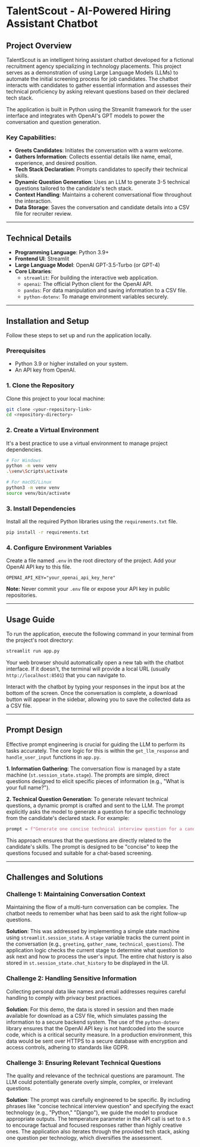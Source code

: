 # TalentScout - AI-Powered Hiring Assistant Chatbot

## Project Overview

TalentScout is an intelligent hiring assistant chatbot developed for a fictional recruitment agency specializing in technology placements. This project serves as a demonstration of using Large Language Models (LLMs) to automate the initial screening process for job candidates. The chatbot interacts with candidates to gather essential information and assesses their technical proficiency by asking relevant questions based on their declared tech stack.

The application is built in Python using the Streamlit framework for the user interface and integrates with OpenAI's GPT models to power the conversation and question generation.

### Key Capabilities:
- **Greets Candidates**: Initiates the conversation with a warm welcome.
- **Gathers Information**: Collects essential details like name, email, experience, and desired position.
- **Tech Stack Declaration**: Prompts candidates to specify their technical skills.
- **Dynamic Question Generation**: Uses an LLM to generate 3-5 technical questions tailored to the candidate's tech stack.
- **Context Handling**: Maintains a coherent conversational flow throughout the interaction.
- **Data Storage**: Saves the conversation and candidate details into a CSV file for recruiter review.

---

## Technical Details

*   **Programming Language**: Python 3.9+
*   **Frontend UI**: Streamlit
*   **Large Language Model**: OpenAI GPT-3.5-Turbo (or GPT-4)
*   **Core Libraries**:
    *   `streamlit`: For building the interactive web application.
    *   `openai`: The official Python client for the OpenAI API.
    *   `pandas`: For data manipulation and saving information to a CSV file.
    *   `python-dotenv`: To manage environment variables securely.

---

## Installation and Setup

Follow these steps to set up and run the application locally.

### Prerequisites
- Python 3.9 or higher installed on your system.
- An API key from OpenAI.

### 1. Clone the Repository
Clone this project to your local machine:
```bash
git clone <your-repository-link>
cd <repository-directory>
```

### 2. Create a Virtual Environment
It's a best practice to use a virtual environment to manage project dependencies.
```bash
# For Windows
python -m venv venv
.\venv\Scripts\activate

# For macOS/Linux
python3 -m venv venv
source venv/bin/activate
```

### 3. Install Dependencies
Install all the required Python libraries using the `requirements.txt` file.
```bash
pip install -r requirements.txt
```

### 4. Configure Environment Variables
Create a file named `.env` in the root directory of the project. Add your OpenAI API key to this file.
```
OPENAI_API_KEY="your_openai_api_key_here"
```
**Note:** Never commit your `.env` file or expose your API key in public repositories.

---

## Usage Guide

To run the application, execute the following command in your terminal from the project's root directory:

```bash
streamlit run app.py
```

Your web browser should automatically open a new tab with the chatbot interface. If it doesn't, the terminal will provide a local URL (usually `http://localhost:8501`) that you can navigate to.

Interact with the chatbot by typing your responses in the input box at the bottom of the screen. Once the conversation is complete, a download button will appear in the sidebar, allowing you to save the collected data as a CSV file.

---

## Prompt Design

Effective prompt engineering is crucial for guiding the LLM to perform its tasks accurately. The core logic for this is within the `get_llm_response` and `handle_user_input` functions in `app.py`.

**1. Information Gathering**: The conversation flow is managed by a state machine (`st.session_state.stage`). The prompts are simple, direct questions designed to elicit specific pieces of information (e.g., "What is your full name?").

**2. Technical Question Generation**: To generate relevant technical questions, a dynamic prompt is crafted and sent to the LLM. The prompt explicitly asks the model to generate a question for a specific technology from the candidate's declared stack. For example:
```python
prompt = f"Generate one concise technical interview question for a candidate proficient in {technology_name}."
```
This approach ensures that the questions are directly related to the candidate's skills. The prompt is designed to be "concise" to keep the questions focused and suitable for a chat-based screening.

---

## Challenges and Solutions

### Challenge 1: Maintaining Conversation Context
Maintaining the flow of a multi-turn conversation can be complex. The chatbot needs to remember what has been said to ask the right follow-up questions.

**Solution**: This was addressed by implementing a simple state machine using `streamlit.session_state`. A `stage` variable tracks the current point in the conversation (e.g., `greeting`, `gather_name`, `technical_questions`). The application logic checks the current stage to determine what question to ask next and how to process the user's input. The entire chat history is also stored in `st.session_state.chat_history` to be displayed in the UI.

### Challenge 2: Handling Sensitive Information
Collecting personal data like names and email addresses requires careful handling to comply with privacy best practices.

**Solution**: For this demo, the data is stored in session and then made available for download as a CSV file, which simulates passing the information to a secure backend system. The use of the `python-dotenv` library ensures that the OpenAI API key is not hardcoded into the source code, which is a critical security measure. In a production environment, this data would be sent over HTTPS to a secure database with encryption and access controls, adhering to standards like GDPR.

### Challenge 3: Ensuring Relevant Technical Questions
The quality and relevance of the technical questions are paramount. The LLM could potentially generate overly simple, complex, or irrelevant questions.

**Solution**: The prompt was carefully engineered to be specific. By including phrases like "concise technical interview question" and specifying the exact technology (e.g., "Python," "Django"), we guide the model to produce appropriate outputs. The temperature parameter in the API call is set to `0.5` to encourage factual and focused responses rather than highly creative ones. The application also iterates through the provided tech stack, asking one question per technology, which diversifies the assessment.
